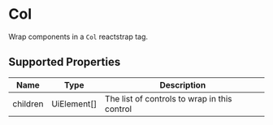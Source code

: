 # Col

Wrap components in a `Col` reactstrap tag.

## Supported Properties

| Name     | Type         | Description                                  |
| -------- | ------------ | -------------------------------------------- |
| children | UiElement\[] | The list of controls to wrap in this control |
